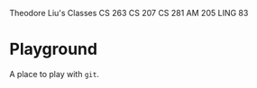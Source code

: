 Theodore Liu's Classes
CS 263
CS 207
CS 281
AM 205
LING 83

# Playground

A place to play with `git`.
